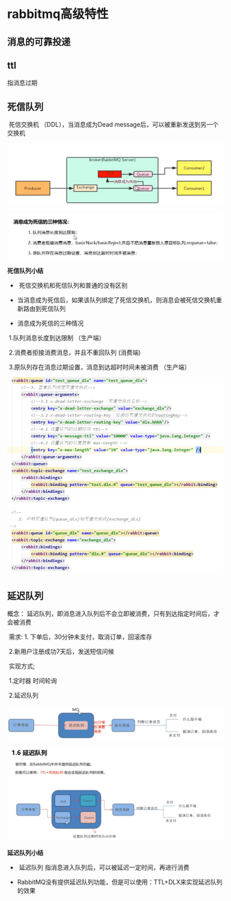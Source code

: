 # rabbitmq高级特性



## 消息的可靠投递





## ttl

 指消息过期





## 死信队列

​	死信交换机 （DDL），当消息成为Dead message后，可以被重新发送到另一个交换机

![image-20200701091259282](assets/image-20200701091259282.png)

![image-20200701091445152](assets/image-20200701091445152.png)



**死信队列小结**

- ​	死信交换机和死信队列和普通的没有区别

- ​    当消息成为死信后，如果该队列绑定了死信交换机，则消息会被死信交换机重新路由到死信队列

-    消息成为死信的三种情况

  ​	1.队列消息长度到达限制  （生产端）

  ​	2.消费者拒接消费消息，并且不重回队列   (消费端)

  ​	3.原队列存在消息过期设置，消息到达超时时间未被消费    （生产端）

![image-20200701094707688](assets/image-20200701094707688.png)





## 延迟队列

概念：  延迟队列，即消息进入队列后不会立即被消费，只有到达指定时间后，才会被消费

​		需求: 1. 下单后，30分钟未支付，取消订单，回滚库存

​					2.新用户注册成功7天后，发送短信问候

​		实现方式; 

​				1.定时器  时间轮询

​				2.延迟队列

![image-20200701230218499](assets/image-20200701230218499.png)

![image-20200701230413909](assets/image-20200701230413909.png)

**延迟队列小结**

- ​	延迟队列  指消息进入队列后，可以被延迟一定时间，再进行消费

-    RabbitMQ没有提供延迟队列功能，但是可以使用：TTL+DLX来实现延迟队列的效果

  

​	